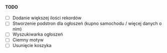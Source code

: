 #### TODO
- [ ] Dodanie większej ilości rekordów  
- [ ] Stworzenie podstron dla ogłoszeń (kupno samochodu / więcej danych o nim)  
- [ ] Wyszukiwarka ogłoszeń  
- [ ] Ciemny motyw  
- [ ] Usunięcie koszyka